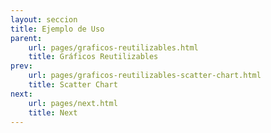 ```yaml
---
layout: seccion
title: Ejemplo de Uso
parent:
    url: pages/graficos-reutilizables.html
    title: Gráficos Reutilizables
prev:
    url: pages/graficos-reutilizables-scatter-chart.html
    title: Scatter Chart
next:
    url: pages/next.html
    title: Next
---
```



<div>
    <style>
            .axis path, line {
                fill: none;
                stroke: black;
                stroke-width: 1px;
            }

            .axis text {
                fill: black;
                font-size: 11px;
            }

            .node-highlight{
                fill: #fff;
                cursor: default
            }
    </style>
</div>

Los datos

<div class="runnable" id="code-a01">
var datosA = [
    {nombre: 'Manzana',     color: '#ff0000',  calorias: 52,   grasa: 0.2,  proteinas: 0.3,   azucar: 14},
    {nombre: 'Hamburguesa', color: '#993300',  calorias: 295,  grasa: 14,   proteinas: 17,    azucar: 24},
    {nombre: 'Pizza',       color: '#cc9900',  calorias: 266,  grasa: 10,   proteinas: 11,    azucar: 33},
    {nombre: 'Palta',       color: '#004400',  calorias: 160,  grasa: 15,   proteinas:  2,    azucar: 9},
    {nombre:'Platano',      color:'#ffcc00',   calorias: 89,   grasa: 0.3,  proteinas: 1.1,   azucar: 23},
    {nombre:'Nuez',         color:'#cc6600',   calorias: 576,  grasa: 49,   proteinas: 21,    azucar: 22},
    {nombre:'Almendra',     color:'#660033',   calorias: 576,  grasa: 49,   proteinas: 21,    azucar: 22},
    {nombre:'Pollo',        color:'#cc9900',   calorias: 219,  grasa: 12,   proteinas: 27,    azucar: 0},
    {nombre:'Pavo',         color:'#ffcc33',   calorias: 111,  grasa: 0.7,  proteinas: 25,    azucar: 0.1},
    {nombre:'Baggel',       color:'#cc9966',   calorias: 250,  grasa: 1.5,  proteinas: 10,    azucar: 49},
    {nombre:'Brocoli',      color:'#00bb00',   calorias: 34,   grasa: 0.4,  proteinas: 2.8,   azucar: 7},
    {nombre:'Pan',          color:'#cc6633',   calorias: 289,  grasa: 1.8,  proteinas: 12,    azucar: 56},
    {nombre:'Papas fritas', color:'#ffcc00',   calorias: 536,  grasa: 35,   proteinas: 7,     azucar: 53},
    {nombre:'Vino',         color:'#660066',   calorias: 83,   grasa: 0,    proteinas: 0.1,   azucar: 2.7},
    {nombre:'Uva',          color:'#66cc66',   calorias: 67,   grasa: 0.4,  proteinas: 0.6,   azucar: 17},
    {nombre:'Granola',      color:'#ff9900',   calorias: 471,  grasa: 20,   proteinas: 10,    azucar: 64},
    {nombre:'Zanahoria',    color:'#ff3300',   calorias: 41,   grasa: 0.2,  proteinas: 0.9,   azucar: 10},
    {nombre:'Tomate',       color:'#ff0000',   calorias: 18,   grasa: 3.9,  proteinas: 0.9,   azucar: 3.9},
    {nombre:'Naranja',      color:'#ff6600',   calorias: 47,   grasa: 0.1,  proteinas: 0.9,   azucar: 12},
    {nombre:'Pera',         color:'#00ff00',   calorias: 57,   grasa: 0.1,  proteinas: 0.4,   azucar: 15},
    {nombre:'Nutella',      color:'#550000',   calorias: 500,  grasa: 27,   proteinas: 5,     azucar: 50},
    {nombre:'Arroz',        color:'#ffffcc',   calorias: 111,  grasa: 0.9,  proteinas: 2.6,   azucar: 23},
    {nombre:'Chocolate',    color:'#330000',   calorias: 546,  grasa: 31,   proteinas: 4.9,   azucar: 61},
    {nombre:'Rabano',       color:'#cc0033',   calorias: 16,   grasa: 0.1,  proteinas: 0.7,   azucar: 3.4},
    {nombre:'Soya',         color:'#004400',   calorias: 446,  grasa: 20,   proteinas: 36,    azucar: 30},
    {nombre:'Aceite',       color:'#007700',   calorias: 884,  grasa: 100,  proteinas: 0,     azucar: 0},
    {nombre:'Leche',        color:'#eeeeee',   calorias: 42,   grasa: 1,    proteinas: 3.4,   azucar: 5},
    {nombre:'Queso',        color:'#ffff00',   calorias: 371,  grasa: 32,   proteinas: 18,    azucar: 3.7},
    {nombre:'Pan Pita',     color:'#660033',   calorias: 275,  grasa: 1.2,  proteinas: 9,     azucar: 56},
    {nombre:'Vacuno',       color:'#660000',   calorias: 250,  grasa: 15,   proteinas: 26,    azucar: 0},
    {nombre:'Zapayo',       color:'#ff6600',   calorias: 26,   grasa: 0.1,   proteinas: 1,    azucar: 6},
    {nombre:'Piña',         color:'#ffff99',   calorias: 50,   grasa: 0.1,   proteinas: 0.5,  azucar: 13},
    {nombre:'Coco',         color:'#ffffcc',   calorias: 354,  grasa: 33,    proteinas: 3.3,  azucar: 15}
];
</div>
<script>codeBlock().editor('#code-a01').init();</script>

Vamos a incluir el código del gráfico usando un archivo externo: `<script src="/pages/scatter-chart.js"></script>`.

<script src="{{site.page.root}}/pages/scatter-chart.js"></script>

Ahora creamos el gráfico como antes. Para hacer más interesante el ejemplo, vamos a agregar botones para alternar lo que se grafica.

<div class="runnable" id="code-a02">
    var scatter = scatterChart()
        .x(function(d) { return d.calorias; })
        .y(function(d) { return d.proteinas; })
        .r(function(d) { return d.grasa; })
        .width(600)
        .height(200);

    d3.select('#ejemplo-a02')
        .data([datosA])
        .call(scatter);
</div>
<script>codeBlock().editor('#code-a02').init();</script>

<div class="ejemplo">

    <div class="btn-group">
        <button id="boton-cg" type="button" class="btn btn-default">Calorias vs. Grasa</button>
        <button id="boton-cp" type="button" class="btn btn-default">Calorias vs. Proteinas</button>
        <button id="boton-ca" type="button" class="btn btn-default">Calorias vs. Azúcar</button>
    </div>

    <div id="ejemplo-a02"></div>
</div>

<div class="ejemplo">
    <div id="ejemplo-a03"></div>
</div>

Ahora agregamos event listeners a los botones, para cambiar las funciones de acceso a las variables y actualizar el gráfico.

<div class="runnable" id="code-a04">

    d3.select('#boton-cg').on('click', function() {
        scatter
            .x(function(d) { return d.calorias; })
            .y(function(d) { return d.grasa; });

        d3.select('#ejemplo-a02')
            .data([datosA])
            .call(scatter);
    });

    d3.select('#boton-cp').on('click', function() {
        scatter
            .x(function(d) { return d.calorias; })
            .y(function(d) { return d.proteinas; });

        d3.select('#ejemplo-a02')
            .data([datosA])
            .call(scatter);
    });

    d3.select('#boton-ca').on('click', function() {
        scatter
            .x(function(d) { return d.calorias; })
            .y(function(d) { return d.azucar; });

        d3.select('#ejemplo-a02')
            .data([datosA])
            .call(scatter);
    });

</div>
<script>codeBlock().editor('#code-a04').init();</script>
